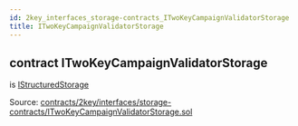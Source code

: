 ```yaml
---
id: 2key_interfaces_storage-contracts_ITwoKeyCampaignValidatorStorage
title: ITwoKeyCampaignValidatorStorage
---
```


<div class="contract-doc"><div class="contract"><h2 class="contract-header"><span class="contract-kind">contract</span> ITwoKeyCampaignValidatorStorage</h2><p class="base-contracts"><span>is</span> <a href="2key_interfaces_IStructuredStorage.html">IStructuredStorage</a></p><div class="source">Source: <a href="https://github.com/2keynet/web3-alpha/blob/v0.0.3/contracts/2key/interfaces/storage-contracts/ITwoKeyCampaignValidatorStorage.sol" target="_blank">contracts/2key/interfaces/storage-contracts/ITwoKeyCampaignValidatorStorage.sol</a></div></div></div>

